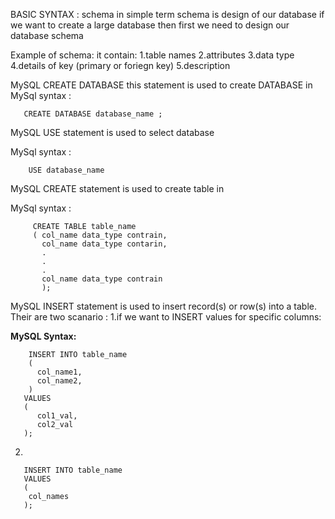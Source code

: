 
BASIC SYNTAX :
schema in simple term schema is design of our database 
  if we want to create a large database then first we need to design our database schema 
  
  Example of schema:
      it contain:
     1.table names
     2.attributes
     3.data type
     4.details of key (primary or foriegn key)
     5.description
     
 MySQL CREATE DATABASE this statement is used to create DATABASE in 
 MySql syntax :
 
       CREATE DATABASE database_name ;
 
MySQL USE statement is used to select database 

MySql syntax :
 
        USE database_name
 
MySQL CREATE statement is used to create table in 

MySql syntax :
  
         CREATE TABLE table_name
         ( col_name data_type contrain,
           col_name data_type contarin,
           .
           .
           .
           col_name data_type contrain
           );
  
  MySQL INSERT statement is used to insert record(s) or row(s) into a table.
  Their are two scanario :
  1.if we want to INSERT values for specific columns:
   
 **MySQL Syntax:**
        
        INSERT INTO table_name 
        ( 
          col_name1,
          col_name2,
        )
       VALUES
       ( 
          col1_val,
          col2_val
       );
  2.
       
       INSERT INTO table_name
       VALUES 
       (
        col_names 
       );
       
     
        
    
    
    
   
   
  

